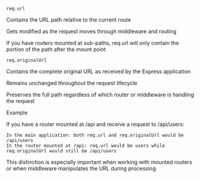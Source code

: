 `req.url`

Contains the URL path relative to the current route

Gets modified as the request moves through middleware and routing

If you have routers mounted at sub-paths, req.url will only contain the portion of the path after the mount point

`req.originalUrl`

Contains the complete original URL as received by the Express application

Remains unchanged throughout the request lifecycle

Preserves the full path regardless of which router or middleware is handling the request

Example

If you have a router mounted at /api and receive a request to /api/users:

```
In the main application: both req.url and req.originalUrl would be /api/users
In the router mounted at /api: req.url would be users while req.originalUrl would still be /api/users
```

This distinction is especially important when working with mounted routers or when middleware manipulates the URL during processing.

